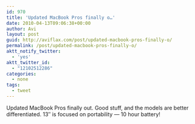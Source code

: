 ```yaml
---
id: 970
title: 'Updated MacBook Pros finally o…'
date: 2010-04-13T09:06:38+00:00
author: Avi
layout: post
guid: http://aviflax.com/post/updated-macbook-pros-finally-o/
permalink: /post/updated-macbook-pros-finally-o/
aktt_notify_twitter:
  - 'yes'
aktt_twitter_id:
  - "12102512286"
categories:
  - none
tags:
  - tweet
---
```

Updated MacBook Pros finally out. Good stuff, and the models are better differentiated. 13&#8243; is focused on portability — 10 hour battery!